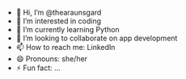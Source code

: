 - 👋 Hi, I’m @thearaunsgard
- 👀 I’m interested in coding
- 🌱 I’m currently learning Python
- 💞️ I’m looking to collaborate on app development
- 📫 How to reach me: LinkedIn
- 😄 Pronouns: she/her
- ⚡ Fun fact: ...

<!---
thearaunsgard/thearaunsgard is a ✨ special ✨ repository because its `README.md` (this file) appears on your GitHub profile.
You can click the Preview link to take a look at your changes.
--->
